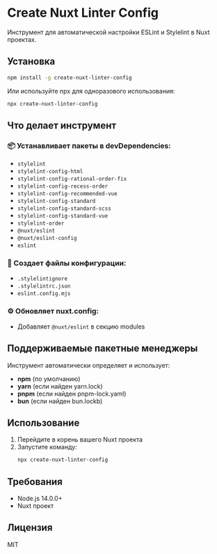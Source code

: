 # Create Nuxt Linter Config

Инструмент для автоматической настройки ESLint и Stylelint в Nuxt проектах.

## Установка

```bash
npm install -g create-nuxt-linter-config
```

Или используйте npx для одноразового использования:

```bash
npx create-nuxt-linter-config
```

## Что делает инструмент

### 📦 Устанавливает пакеты в devDependencies:
- `stylelint`
- `stylelint-config-html`
- `stylelint-config-rational-order-fix`
- `stylelint-config-recess-order`
- `stylelint-config-recommended-vue`
- `stylelint-config-standard`
- `stylelint-config-standard-scss`
- `stylelint-config-standard-vue`
- `stylelint-order`
- `@nuxt/eslint`
- `@nuxt/eslint-config`
- `eslint`

### 📁 Создает файлы конфигурации:
- `.stylelintignore`
- `.stylelintrc.json`
- `eslint.config.mjs`

### ⚙️ Обновляет nuxt.config:
- Добавляет `@nuxt/eslint` в секцию modules

## Поддерживаемые пакетные менеджеры

Инструмент автоматически определяет и использует:
- **npm** (по умолчанию)
- **yarn** (если найден yarn.lock)
- **pnpm** (если найден pnpm-lock.yaml)
- **bun** (если найден bun.lockb)

## Использование

1. Перейдите в корень вашего Nuxt проекта
2. Запустите команду:
   ```bash
   npx create-nuxt-linter-config
   ```

## Требования

- Node.js 14.0.0+
- Nuxt проект

## Лицензия

MIT

